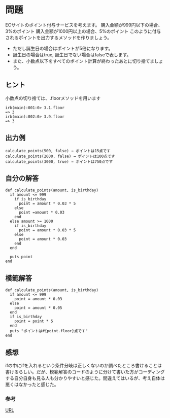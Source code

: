 # 問題  
ECサイトのポイント付与サービスを考えます。
購入金額が999円以下の場合、3%のポイント
購入金額が1000円以上の場合、5%のポイント
このように付与されるポイントを出力するメソッドを作りましょう。

- ただし誕生日の場合はポイントが5倍になります。
- 誕生日の場合はtrue, 誕生日でない場合はfalseで表します。
- また、小数点以下をすべてのポイント計算が終わったあとに切り捨てましょう。
## ヒント  
小数点の切り捨ては、.floorメソッドを用います
```
irb(main):001:0> 3.1.floor
=> 3
irb(main):002:0> 3.9.floor
=> 3
```
## 出力例  
```
calculate_points(500, false) → ポイントは15点です
calculate_points(2000, false) → ポイントは100点です
calculate_points(3000, true) → ポイントは750点です
```
## 自分の解答  
```
def calculate_points(amount, is_birthday)
  if amount <= 999
    if is_birthday
      point = amount * 0.03 * 5
    else
      point =amount * 0.03
    end
  else amount >= 1000
    if is_birthday
      point = amount * 0.03 * 5
    else
      point = amount * 0.03
    end
  end

  puts point
end
```
## 模範解答  
```
def calculate_points(amount, is_birthday)
  if amount <= 999
    point = amount * 0.03
  else
    point = amount * 0.05
  end
  if is_birthday
    point = point * 5
  end
  puts "ポイントは#{point.floor}点です"
end
```
## 感想  
ifの中にifを入れるという条件分岐は正しくないのか調べたところ書けることは書けるらしい。だが、模範解答のコードのように分けて書いた方がコーディングする自分自身も見る人も分かりやすいと感じた。間違えてはいるが、考え自体は悪くはなかったと感じた。  
### 参考  
[URL](https://teratail.com/questions/183034)


